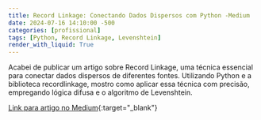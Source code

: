 ```yaml
---
title: Record Linkage: Conectando Dados Dispersos com Python -Medium 
date: 2024-07-16 14:10:00 -500
categories: [profissional]
tags: [Python, Record Linkage, Levenshtein]
render_with_liquid: True
---
```


Acabei de publicar um artigo sobre Record Linkage, uma técnica essencial para conectar dados dispersos de diferentes fontes. Utilizando Python e a biblioteca recordlinkage, mostro como aplicar essa técnica com precisão, empregando lógica difusa e o algoritmo de Levenshtein.

[Link para artigo no Medium](https://medium.com/@marlonresendefaria/record-linkage-conectando-dados-dispersos-com-python-5d77d43b1741){:target="_blank"}

